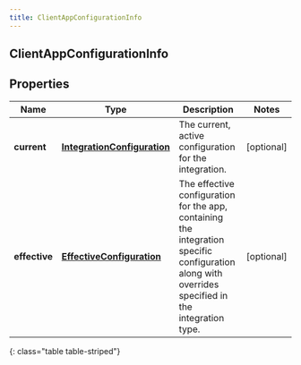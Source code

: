 ```yaml
---
title: ClientAppConfigurationInfo
---
```

## ClientAppConfigurationInfo


## Properties

| Name | Type | Description | Notes |
| ------------ | ------------- | ------------- | ------------- |
| **current** | [**IntegrationConfiguration**](IntegrationConfiguration.html) | The current, active configuration for the integration. |  [optional] |
| **effective** | [**EffectiveConfiguration**](EffectiveConfiguration.html) | The effective configuration for the app, containing the integration specific configuration along with overrides specified in the integration type. |  [optional] |
{: class="table table-striped"}



